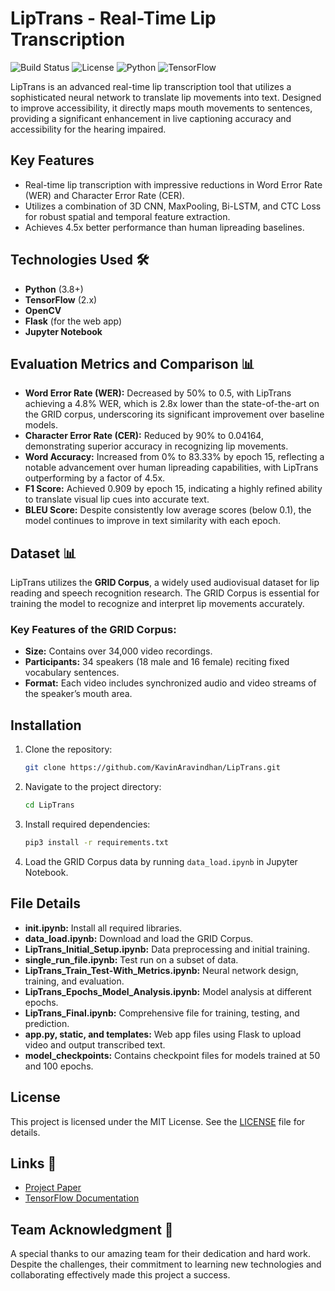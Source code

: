 # LipTrans - Real-Time Lip Transcription

![Build Status](https://img.shields.io/badge/build-stable-brightgreen)
![License](https://img.shields.io/badge/license-MIT-blue)
![Python](https://img.shields.io/badge/Python-3.0%2B-purple)
![TensorFlow](https://img.shields.io/badge/TensorFlow-2.x-orange)

LipTrans is an advanced real-time lip transcription tool that utilizes a sophisticated neural network to translate lip movements into text. Designed to improve accessibility, it directly maps mouth movements to sentences, providing a significant enhancement in live captioning accuracy and accessibility for the hearing impaired.

## Key Features
- Real-time lip transcription with impressive reductions in Word Error Rate (WER) and Character Error Rate (CER).
- Utilizes a combination of 3D CNN, MaxPooling, Bi-LSTM, and CTC Loss for robust spatial and temporal feature extraction.
- Achieves 4.5x better performance than human lipreading baselines.

## Technologies Used 🛠️
- **Python** (3.8+)
- **TensorFlow** (2.x)
- **OpenCV**
- **Flask** (for the web app)
- **Jupyter Notebook**

## Evaluation Metrics and Comparison 📊
- **Word Error Rate (WER):** Decreased by 50% to 0.5, with LipTrans achieving a 4.8% WER, which is 2.8x lower than the state-of-the-art on the GRID corpus, underscoring its significant improvement over baseline models.
- **Character Error Rate (CER):** Reduced by 90% to 0.04164, demonstrating superior accuracy in recognizing lip movements.
- **Word Accuracy:** Increased from 0% to 83.33% by epoch 15, reflecting a notable advancement over human lipreading capabilities, with LipTrans outperforming by a factor of 4.5x.
- **F1 Score:** Achieved 0.909 by epoch 15, indicating a highly refined ability to translate visual lip cues into accurate text.
- **BLEU Score:** Despite consistently low average scores (below 0.1), the model continues to improve in text similarity with each epoch.

## Dataset 📊
LipTrans utilizes the **GRID Corpus**, a widely used audiovisual dataset for lip reading and speech recognition research. The GRID Corpus is essential for training the model to recognize and interpret lip movements accurately.

### Key Features of the GRID Corpus:
- **Size:** Contains over 34,000 video recordings.
- **Participants:** 34 speakers (18 male and 16 female) reciting fixed vocabulary sentences.
- **Format:** Each video includes synchronized audio and video streams of the speaker’s mouth area.

## Installation
1. Clone the repository:
   ```bash
   git clone https://github.com/KavinAravindhan/LipTrans.git
   ```
2. Navigate to the project directory:
   ```bash
   cd LipTrans
   ```
3. Install required dependencies:
   ```bash
   pip3 install -r requirements.txt
   ```
4. Load the GRID Corpus data by running `data_load.ipynb` in Jupyter Notebook.

## File Details
- **init.ipynb:** Install all required libraries.
- **data_load.ipynb:** Download and load the GRID Corpus.
- **LipTrans_Initial_Setup.ipynb:** Data preprocessing and initial training.
- **single_run_file.ipynb:** Test run on a subset of data.
- **LipTrans_Train_Test-With_Metrics.ipynb:** Neural network design, training, and evaluation.
- **LipTrans_Epochs_Model_Analysis.ipynb:** Model analysis at different epochs.
- **LipTrans_Final.ipynb:** Comprehensive file for training, testing, and prediction.
- **app.py, static, and templates:** Web app files using Flask to upload video and output transcribed text.
- **model_checkpoints:** Contains checkpoint files for models trained at 50 and 100 epochs.

## License
This project is licensed under the MIT License. See the [LICENSE](LICENSE) file for details.

## Links 🔗
- [Project Paper](https://github.com/KavinAravindhan/LipTrans/blob/master/paper/Real_Time_Lip_Transcription.pdf)
- [TensorFlow Documentation](https://www.tensorflow.org/api_docs/python/tf/data)

## Team Acknowledgment 🙌

A special thanks to our amazing team for their dedication and hard work. Despite the challenges, their commitment to learning new technologies and collaborating effectively made this project a success.
